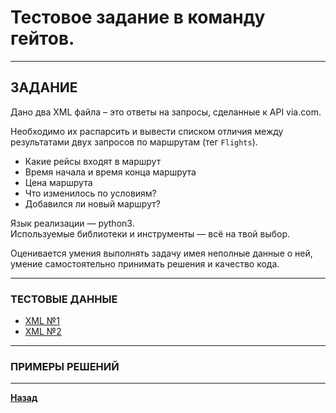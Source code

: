 # Тестовое задание в команду гейтов.

***

## ЗАДАНИЕ

Дано два XML файла – это ответы на запросы, сделанные к API via.com.

Необходимо их распарсить и вывести списком отличия между результатами двух запросов по маршрутам (тег `Flights`).

* Какие рейсы входят в маршрут
* Время начала и время конца маршрута
* Цена маршрута
* Что изменилось по условиям?
* Добавился ли новый маршрут?

Язык реализации — python3.  
Используемые библиотеки и инструменты — всё на твой выбор.  
  
Оценивается умения выполнять задачу имея неполные данные о ней, умение самостоятельно принимать решения и качество кода.


***

### ТЕСТОВЫЕ ДАННЫЕ

- [XML №1](/assets/RS_Via-3.xml)
- [XML №2](/assets/RS_ViaOW.xml)

***

### ПРИМЕРЫ РЕШЕНИЙ
***

**[Назад](/developer/README.md)**

